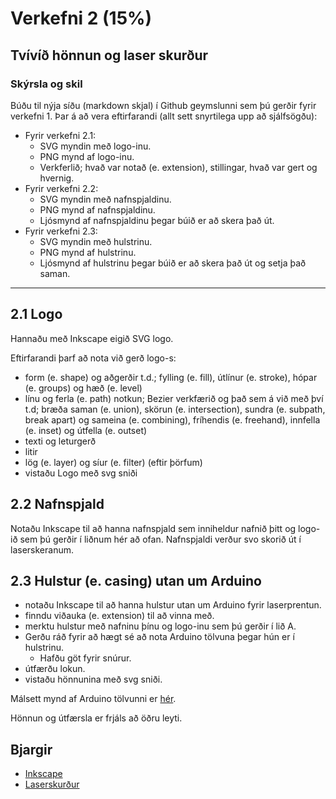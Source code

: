 # Verkefni 2 (15%)

## Tvívíð hönnun og laser skurður

### Skýrsla og skil

Búðu til nýja síðu (markdown skjal) í Github geymslunni sem þú gerðir fyrir verkefni 1. Þar á að vera eftirfarandi (allt sett snyrtilega upp að sjálfsögðu):

* Fyrir verkefni 2.1:
    * SVG myndin með logo-inu.
    * PNG mynd af logo-inu.
    * Verkferlið; hvað var notað (e. extension), stillingar, hvað var gert og hvernig.
* Fyrir verkefni 2.2:
    * SVG myndin með nafnspjaldinu.
    * PNG mynd af nafnspjaldinu.
    * Ljósmynd af nafnspjaldinu þegar búið er að skera það út.
* Fyrir verkefni 2.3:
    * SVG myndin með hulstrinu.
    * PNG mynd af hulstrinu.
    * Ljósmynd af hulstrinu þegar búið er að skera það út og setja það saman.

---

## 2.1 Logo

Hannaðu með Inkscape eigið SVG logo.

Eftirfarandi þarf að nota við gerð logo-s:

* form (e. shape) og aðgerðir t.d.; fylling (e. fill), útlínur (e. stroke), hópar (e. groups) og hæð (e. level)
* línu og ferla (e. path) notkun; Bezier verkfærið og það sem á við með því t.d; bræða saman (e. union), skörun (e. intersection), sundra (e. subpath, break apart) og sameina (e. combining), fríhendis (e. freehand), innfella (e. inset) og útfella (e. outset)
* texti og leturgerð
* litir
* lög (e. layer) og síur (e. filter) (eftir þörfum)
* vistaðu Logo með svg sniði

## 2.2 Nafnspjald

Notaðu Inkscape til að hanna nafnspjald sem inniheldur nafnið þitt og logo-ið sem þú gerðir í liðnum hér að ofan. Nafnspjaldi verður svo skorið út í laserskeranum.

## 2.3 Hulstur (e. casing) utan um Arduino

* notaðu Inkscape til að hanna hulstur utan um Arduino fyrir laserprentun.
* finndu viðauka (e. extension) til að vinna með.
* merktu hulstur með nafninu þínu og logo-inu sem þú gerðir í lið A.
* Gerðu ráð fyrir að hægt sé að nota Arduino tölvuna þegar hún er í hulstrinu.
  * Hafðu göt fyrir snúrur.
* útfærðu lokun.
* vistaðu hönnunina með svg sniði.

Málsett mynd af Arduino tölvunni er [hér](http://www.krekr.nl/wp-content/uploads/2013/08/Screen-shot-2013-08-28-at-18.14.41.png).

Hönnun og útfærsla er frjáls að öðru leyti.

## Bjargir

- [Inkscape](../../Kennsluefni/inkscape.md)
- [Laserskurður](../../Kennsluefni/laserskurdur.md)



